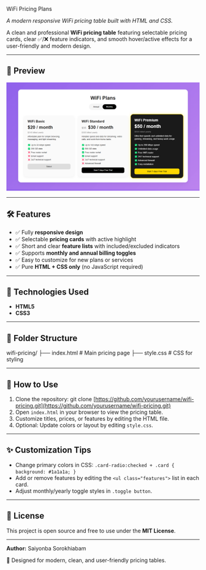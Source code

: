 WiFi Pricing Plans

*A modern responsive WiFi pricing table built with HTML and CSS.*

A clean and professional **WiFi pricing table** featuring selectable pricing cards, clear ✅/❌ feature indicators, and smooth hover/active effects for a user-friendly and modern design.

---

## 📸 Preview

![WiFi Pricing Preview](https://raw.githubusercontent.com/haokipstevin-rgb/6.-WiFi-Pricing-Plans/refs/heads/main/preview.png)

---

## 🛠️ Features

* ✅ Fully **responsive design**
* ✅ Selectable **pricing cards** with active highlight
* ✅ Short and clear **feature lists** with included/excluded indicators
* ✅ Supports **monthly and annual billing toggles**
* ✅ Easy to customize for new plans or services
* ✅ Pure **HTML + CSS only** (no JavaScript required)

---

## 🧱 Technologies Used

* **HTML5**
* **CSS3**

---

## 📂 Folder Structure

wifi-pricing/
├── index.html        # Main pricing page
├── style.css         # CSS for styling

---

## 🚀 How to Use

1. Clone the repository:
   git clone [https://github.com/yourusername/wifi-pricing.git](https://github.com/yourusername/wifi-pricing.git)
2. Open `index.html` in your browser to view the pricing table.
3. Customize titles, prices, or features by editing the HTML file.
4. Optional: Update colors or layout by editing `style.css`.

---

## ✨ Customization Tips

* Change primary colors in CSS:
  `.card-radio:checked + .card { background: #1a1a1a; }`
* Add or remove features by editing the `<ul class="features">` list in each card.
* Adjust monthly/yearly toggle styles in `.toggle button`.

---

## 📄 License

This project is open source and free to use under the **MIT License**.

---

**Author:** 
Saiyonba Sorokhiabam

🎨 Designed for modern, clean, and user-friendly pricing tables.

